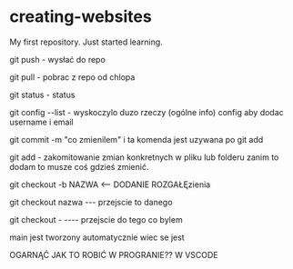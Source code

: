 # creating-websites
My first repository. Just started learning.

git push - wysłać do repo

git pull - pobrac z repo od chlopa

git status - status

git config --list - wyskoczylo duzo rzeczy (ogólne info) config aby dodac username i email

git commit -m "co zmienilem" i ta komenda jest uzywana po git add

git add - zakomitowanie zmian konkretnych w pliku lub folderu zanim to dodam to musze coś gdzieś zmienić.

git checkout -b NAZWA   <--  DODANIE ROZGAŁĘzienia

git checkout nazwa --- przejscie to danego

git checkout -    ---- przejscie do tego co bylem

main jest tworzony automatycznie wiec se jest

OGARNĄĆ JAK TO ROBIĆ W PROGRANIE?? W VSCODE
